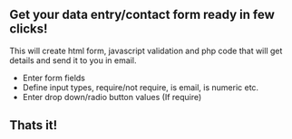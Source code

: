 ## Get your data entry/contact form ready in few clicks!
This will create html form, javascript validation and php code that will get details and send it to you in email.

* Enter form fields
* Define input types, require/not require, is email, is numeric etc.
* Enter drop down/radio button values (If require)

## Thats it!
